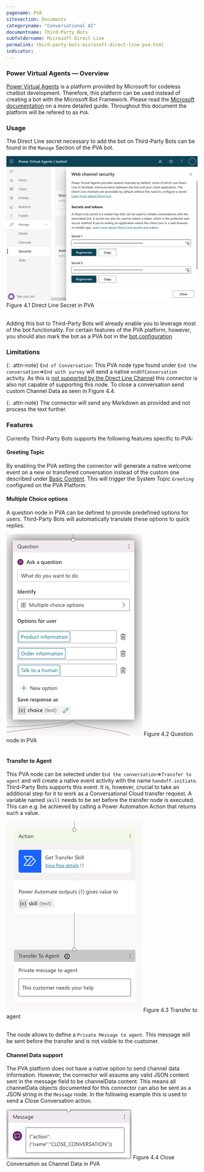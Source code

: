 ```yaml
---
pagename: PVA
sitesection: Documents
categoryname: "Conversational AI"
documentname: Third-Party Bots
subfoldername: Microsoft Direct Line
permalink: third-party-bots-microsoft-direct-line-pva.html
indicator:
---
```


### Power Virtual Agents — Overview

[Power Virtual Agents](https://powervirtualagents.microsoft.com) is a platform provided by Microsoft for codeless chatbot development. Therefore, this platform can be used instead of creating a bot with the Microsoft Bot Framework. Please read the [Microsoft documentation](https://docs.microsoft.com/en-us/power-virtual-agents/fundamentals-what-is-power-virtual-agents) on a more detailed guide. Throughout this document the platform will be refered to as `PVA`.

### Usage

The Direct Line secret necessary to add the bot on Third-Party Bots can be found in the `Manage` Section of the PVA bot.

<img class="fancyimage" alt="PVA-secret" src="img/ThirdPartyBots/microsoft-secret-pva.png">
Figure 4.1 Direct Line Secret in PVA
<br>
<br>

Adding this bot to Third-Party Bots will already enable you to leverage most of the bot functionality.
For certain features of the PVA platform, however, you should also mark the bot as a PVA bot in the 
[bot configuration](third-party-bots-microsoft-direct-line-introduction.html#configuration)

### Limitations

{: .attn-note}
`End of Conversation`: This PVA node type found under `End the conversation`=>`End with survey` will send a native 
`endOfConversation` activity.
As this is [not supported by the Direct Line Channel](https://docs.microsoft.com/en-us/azure/bot-service/rest-api/bot-framework-rest-direct-line-3-0-end-conversation?view=azure-bot-service-4.0)
this connector is also not capable of supporting this node. To close a conversation send custom Channel Data as seen 
in Figure 4.4.

{: .attn-note}
The connector will send any Markdown as provided and not process the text further. 

### Features

Currently Third-Party Bots supports the following features specific to PVA:

#### Greeting Topic
By enabling the PVA setting the connector will generate a native welcome event on a new or transfered conversation 
instead of the custom one described under [Basic Content](third-party-bots-microsoft-direct-line-basic-content.html).
This will trigger the System Topic `Greeting` configured on the PVA Platform.

#### Multiple Choice options
A question node in PVA can be defined to provide predefined options for users.
Third-Party Bots will automatically translate these options to quick replies.

<img class="fancyimage" alt="Multiple Choice Example" src="img/ThirdPartyBots/microsoft-example-pva-multiple-choice.png">
Figure 4.2 Question node in PVA
<br>
<br>

#### Transfer to Agent
This PVA node can be selected under `End the conversation`=>`Transfer to agent` and will create a native event activity with the name `handoff.initiate`. Third-Party Bots supports this event. It is, however, crucial to take an additional step for it to work as a Conversational Cloud transfer request. A variable named `skill` needs to be set before the transfer node is executed. This can e.g. be achieved by calling a Power Automation Action that returns such a value.

<img class="fancyimage" alt="Transfer example" src="img/ThirdPartyBots/microsoft-example-pva-transfer.png">
Figure 4.3 Transfer to agent
<br>
<br>

The node allows to define a `Private Message to agent`.
This message will be sent before the transfer and is not visible to the customer.

#### Channel Data support
The PVA platform does not have a native option to send channel data information.
However, the connector will assume any valid JSON content sent in the message field to be channelData content.
This means all channelData objects documented for this connector can also be sent as a JSON string in the `Message` node.
In the following example this is used to send a Close Conversation action.

<img class="fancyimage" alt="Channel Data example" src="img/ThirdPartyBots/microsoft-example-pva-structured-content.png">
Figure 4.4 Close Conversation as Channel Data in PVA
